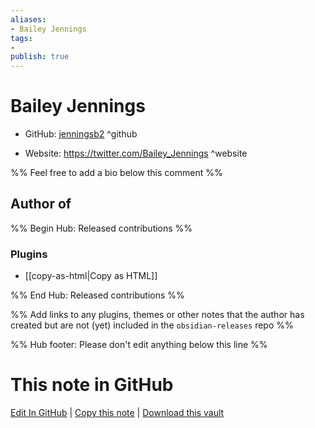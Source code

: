 ```yaml
---
aliases:
- Bailey Jennings
tags:
- 
publish: true
---
```


# Bailey Jennings

- GitHub: [jenningsb2](https://github.com/jenningsb2/) ^github
<!-- - Discord: `@` ^discord-->
- Website: <https://twitter.com/Bailey_Jennings> ^website
<!-- - [[Publish sites|Publish site]]: ^publish-->

%% Feel free to add a bio below this comment %%


## Author of

%% Begin Hub: Released contributions %%
### Plugins
- [[copy-as-html|Copy as HTML]]

%% End Hub: Released contributions %%

%% Add links to any plugins, themes or other notes that the author has created but are not (yet) included in the `obsidian-releases` repo %%

<!--
### Unlisted plugins
-->

<!--
### Others
-->

<!--
## Sponsor this author

- [[GitHub sponsors]]: [Sponsor @jenningsb2 on GitHub Sponsors](https://github.com/sponsors/jenningsb2) ^github-sponsor
- [[Buy me a coffee]]: ^buy-me-a-coffee
- [[PayPal]]: ^paypal
- [[Patreon]]: ^patreon

-->

<!--
## Follow this author

- [[YouTube Channels|On YouTube]]: ^youtube
- Twitter: ^twitter
- ...
-->

%% Hub footer: Please don't edit anything below this line %%

# This note in GitHub

<span class="git-footer">[Edit In GitHub](https://github.dev/obsidian-community/obsidian-hub/blob/main/01%20-%20Community/People/jenningsb2.md "git-hub-edit-note") | [Copy this note](https://raw.githubusercontent.com/obsidian-community/obsidian-hub/main/01%20-%20Community/People/jenningsb2.md "git-hub-copy-note") | [Download this vault](https://github.com/obsidian-community/obsidian-hub/archive/refs/heads/main.zip "git-hub-download-vault") </span>
